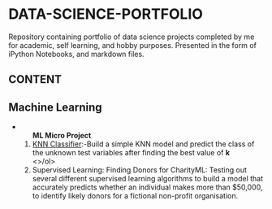 # DATA-SCIENCE-PORTFOLIO

Repository containing portfolio of data science projects completed by me for academic, self learning, and hobby purposes. Presented in the form of iPython Notebooks, and  markdown files.

## CONTENT

<h2>Machine Learning </h2>
<ul>
  <li><ol><b>ML Micro Project</b>
    <li><u>KNN Classifier</u>:-Build a simple KNN model and predict the class of the unknown test variables  after finding the best value of <b> k </b></li><>/ol>
    </li>
  <li>Supervised Learning: Finding Donors for CharityML: Testing out several different supervised learning algorithms to build a model that accurately predicts whether an individual makes more than $50,000, to identify likely donors for a fictional non-profit organisation.</li>
</ul>
